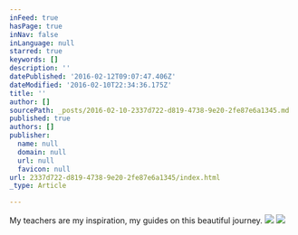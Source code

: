 ```yaml
---
inFeed: true
hasPage: true
inNav: false
inLanguage: null
starred: true
keywords: []
description: ''
datePublished: '2016-02-12T09:07:47.406Z'
dateModified: '2016-02-10T22:34:36.175Z'
title: ''
author: []
sourcePath: _posts/2016-02-10-2337d722-d819-4738-9e20-2fe87e6a1345.md
published: true
authors: []
publisher:
  name: null
  domain: null
  url: null
  favicon: null
url: 2337d722-d819-4738-9e20-2fe87e6a1345/index.html
_type: Article

---
```

My teachers are my inspiration, my guides on this beautiful journey.
![](https://the-grid-user-content.s3-us-west-2.amazonaws.com/b7ed3934-7c0a-4dbe-9d14-bfcfae066992.jpg)
![](https://the-grid-user-content.s3-us-west-2.amazonaws.com/acd6a224-e79b-4212-92dc-b7dbe571eea5.jpg)